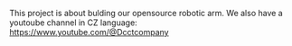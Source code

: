 This project is about bulding our opensource robotic arm. We also have a youtoube channel in CZ language: https://www.youtube.com/@Dcctcompany 
